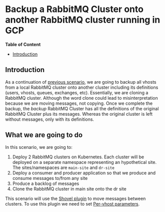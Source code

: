 # Backup a RabbitMQ Cluster onto another RabbitMQ cluster running in GCP

**Table of Content**

- [Introduction](#Introduction)  

## Introduction
As a continuation of [previous scenario](../scenario1/README.md), we are going to backup all vhosts from a local RabbitMQ cluster onto another cluster including its definitions (users, vhosts, queues, exchanges, etc). Essentially, we are cloning a RabbitMQ cluster. Although the word clone could lead to misinterpretation because we are moving messages, not copying. Once we complete the backup, the *backup* RabbitMQ Cluster has all the definitions of the original RabbitMQ Cluster plus its messages. Whereas the original cluster is left without messages, only with its definitions.

## What we are going to do
In this scenario, we are going to:
1. Deploy 2 RabbitMQ clusters on Kubernetes. Each cluster will be deployed on a separate namespace representing an hypothetical site. The sites/namespaces are `main-site` and `dr-site`
2. Deploy a consumer and producer application so that we produce and consume messages to/from any site
3. Produce a backlog of messages
4. Clone the RabbitMQ cluster in main site onto the dr site

This scenario will use the [Shovel plugin](https://www.rabbitmq.com/shovel.html) to move messages between clusters. To use this plugin we need to set [Per-vhost parameters](https://www.rabbitmq.com/parameters.html#parameter-management).
